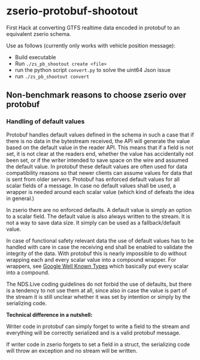 # zserio-protobuf-shootout

First Hack at converting GTFS realtime data encoded in protobuf to an equivalent zserio schema.

Use as follows (currently only works with vehicle position message):

- Build executable
- Run `./zs_pb_shootout create <file>`
- run the python script `convert.py` to solve the uint64 Json issue
- run `./zs_pb_shootout convert`



## Non-benchmark reasons to choose zserio over protobuf

### Handling of default values

Protobuf handles default values defined in the schema in such a case that if there is no data in the bytestream received, the API will generate the value based on the default value in the reader API. This means that if a field is not set, it is not clear at the readers end, whether the value has accidentally not been set, or if the writer intended to save space on the wire and assumed the default value. In protobuf these default values are often used for data compatibility reasons so that newer clients can assume values for data that is sent from older servers.
Protobuf has enforced default values for all scalar fields of a message. In case no default values shall be used, a wrapper is needed around each scalar value (which kind of defeats the idea in general.)

In zserio there are no enforced defaults. A default value is simply an option to a scalar field. The default value is also always written to the stream. It is not a way to save data size. It simply can be used as a fallback/default value.

In case of functional safety relevant data the use of default values has to be handled with care in case the receiving end shall be enabled to validate the integrity of the data. With protobuf this is nearly impossible to do without wrapping each and every scalar value into a compound wrapper.
For wrappers, see [Google Well Known Types](https://developers.google.com/protocol-buffers/docs/reference/google.protobuf) which basically put every scalar into a compound.

The NDS.Live coding guidelines do not forbid the use of defaults, but there is a tendency to not use them at all, since also in case the value is part of the stream it is still unclear whether it was set by intention or simply by the serializing code.

**Technical difference in a nutshell:**

Writer code in protobuf can simply forget to write a field to the stream and everything will be correctly serialized and is a valid protobuf message.

If writer code in zserio forgets to set a field in a struct, the serializing code will throw an exception and no stream will be written.
